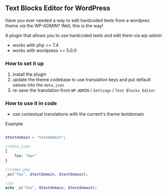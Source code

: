 ## Text Blocks Editor for WordPress

Have you ever needed a way to edit hardcoded texts from a wordpres theme via the WP-ADMIN?
Well, this is the way!

A plugin that allows you to use hardcoded texts and edit them via wp-admin

- works with php >= 7.4
- works with wordpress >= 5.0.0


### How to set it up
1. install the plugin
2. update the theme codebase to use translation keys and put default values into the `data.json`
3. re-save the translation from `WP-ADMIN` / `Settings` / `Text Blocks Editor`

### How to use it in code
- use contextual translations with the current's theme textdomain

Example
```php

$textdomain = "textdomain";

//data.json
{
    foo: "bar"
}

//index.php
_ex("foo", $textdomain, $textdomain);

//or 
echo _x("foo", $textdomain, $textdomain);

```